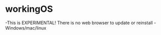 # workingOS

-This is EXPERIMENTAL! There is no web browser to update or reinstall 
-Windows/mac/linux
